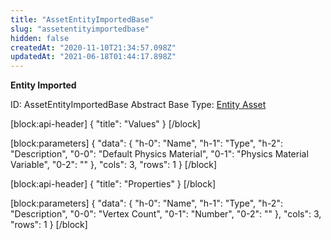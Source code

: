 ```yaml
---
title: "AssetEntityImportedBase"
slug: "assetentityimportedbase"
hidden: false
createdAt: "2020-11-10T21:34:57.098Z"
updatedAt: "2021-06-18T01:44:17.898Z"
---
```

**Entity Imported**


ID: AssetEntityImportedBase
Abstract
Base Type: [Entity Asset](doc:assetentity)

[block:api-header]
{
  "title": "Values"
}
[/block]

[block:parameters]
{
  "data": {
    "h-0": "Name",
    "h-1": "Type",
    "h-2": "Description",
    "0-0": "Default Physics Material",
    "0-1": "Physics Material Variable",
    "0-2": ""
  },
  "cols": 3,
  "rows": 1
}
[/block]

[block:api-header]
{
  "title": "Properties"
}
[/block]

[block:parameters]
{
  "data": {
    "h-0": "Name",
    "h-1": "Type",
    "h-2": "Description",
    "0-0": "Vertex Count",
    "0-1": "Number",
    "0-2": ""
  },
  "cols": 3,
  "rows": 1
}
[/block]